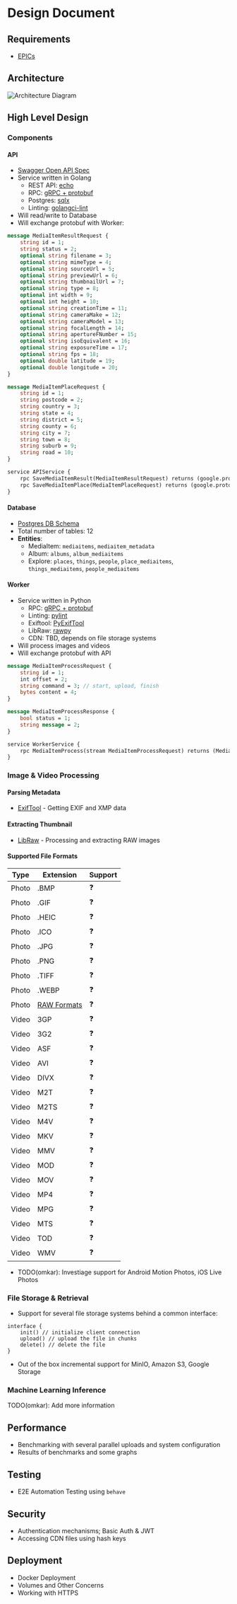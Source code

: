 # Design Document

## Requirements
- [EPICs](https://github.com/users/prabhuomkar/projects/5/views/7)


## Architecture
![Architecture Diagram](assets/architecture.jpeg)

## High Level Design

### Components

#### API
- [Swagger Open API Spec](assets/swagger.yaml)
- Service written in Golang
    - REST API: [echo](https://echo.labstack.com/)
    - RPC: [gRPC + protobuf](https://grpc.io/)
    - Postgres: [sqlx](https://github.com/jmoiron/sqlx)
    - Linting: [golangci-lint](https://golangci-lint.run/)
- Will read/write to Database
- Will exchange protobuf with Worker:
```protobuf
message MediaItemResultRequest {
    string id = 1;
    string status = 2;
    optional string filename = 3;
    optional string mimeType = 4;
    optional string sourceUrl = 5;
    optional string previewUrl = 6;
    optional string thumbnailUrl = 7;
    optional string type = 8;
    optional int width = 9;
    optional int height = 10;
    optional string creationTime = 11;
    optional string cameraMake = 12;
    optional string cameraModel = 13;
    optional string focalLength = 14;
    optional string apertureFNumber = 15;
    optional string isoEquivalent = 16;
    optional string exposureTime = 17;
    optional string fps = 18;
    optional double latitude = 19;
    optional double longitude = 20;
}

message MediaItemPlaceRequest {
    string id = 1;
    string postcode = 2;
    string country = 3;
    string state = 4;
    string district = 5;
    string county = 6;
    string city = 7;
    string town = 8;
    string suburb = 9;
    string road = 10;
}

service APIService {
    rpc SaveMediaItemResult(MediaItemResultRequest) returns (google.protobuf.Empty){}
    rpc SaveMediaItemPlace(MediaItemPlaceRequest) returns (google.protobuf.Empty){}
}
```

#### Database
- [Postgres DB Schema](assets/schema.sql)
- Total number of tables: 12
- **Entities**:
    - MediaItem: `mediaitems`, `mediaitem_metadata`
    - Album: `albums`, `album_mediaitems`
    - Explore: `places`, `things`, `people`, `place_mediaitems`, `things_mediaitems`, `people_mediaitems`

#### Worker
- Service written in Python
    - RPC: [gRPC + protobuf](https://grpc.io/)
    - Linting: [pylint](https://pypi.org/project/pylint/)
    - Exiftool: [PyExifTool](https://pypi.org/project/PyExifTool/)
    - LibRaw: [rawpy](https://pypi.org/project/rawpy/)
    - CDN: TBD, depends on file storage systems
- Will process images and videos
- Will exchange protobuf with API
```protobuf
message MediaItemProcessRequest {
    string id = 1;
    int offset = 2;
    string command = 3; // start, upload, finish
    bytes content = 4;
}

message MediaItemProcessResponse {
    bool status = 1;
    string message = 2;
}

service WorkerService {
    rpc MediaItemProcess(stream MediaItemProcessRequest) returns (MediaItemProcessResponse){};
}
```

### Image & Video Processing

#### Parsing Metadata 
- [ExifTool](https://www.exiftool.org/) - Getting EXIF and XMP data

#### Extracting Thumbnail
- [LibRaw](https://www.libraw.org/) - Processing and extracting RAW images

#### Supported File Formats
| Type | Extension | Support |
| ---- | --------- | ------- |
| Photo | .BMP | ❓ |
| Photo | .GIF | ❓ |
| Photo | .HEIC | ❓ |
| Photo | .ICO | ❓ |
| Photo | .JPG | ❓ |
| Photo | .PNG | ❓ |
| Photo | .TIFF | ❓ |
| Photo | .WEBP | ❓ |
| Photo | [RAW Formats](https://www.libraw.org/supported-cameras) | ❓ |
| Video | 3GP | ❓ |
| Video | 3G2 | ❓ |
| Video | ASF | ❓ |
| Video | AVI | ❓ |
| Video | DIVX | ❓ |
| Video | M2T | ❓ |
| Video | M2TS | ❓ |
| Video | M4V | ❓ |
| Video | MKV | ❓ |
| Video | MMV | ❓ |
| Video | MOD | ❓ |
| Video | MOV | ❓ |
| Video | MP4 | ❓ |
| Video | MPG | ❓ |
| Video | MTS | ❓ |
| Video | TOD | ❓ |
| Video | WMV | ❓ |
- TODO(omkar): Investiage support for Android Motion Photos, iOS Live Photos

### File Storage & Retrieval
- Support for several file storage systems behind a common interface:
```
interface {
    init() // initialize client connection
    upload() // upload the file in chunks
    delete() // delete the file
}
```
- Out of the box incremental support for MinIO, Amazon S3, Google Storage

### Machine Learning Inference
TODO(omkar): Add more information

## Performance
- Benchmarking with several parallel uploads and system configuration
- Results of benchmarks and some graphs

## Testing
- E2E Automation Testing using `behave`

## Security
- Authentication mechanisms; Basic Auth & JWT
- Accessing CDN files using hash keys

## Deployment
- Docker Deployment 
- Volumes and Other Concerns
- Working with HTTPS
